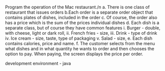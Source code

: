

Program the operation of the Mac restaurant./n
a. There is one class of restaurant that issues orders
b.Each order is a separate order object that contains plates of dishes,
included in the order
c. Of course, the order also has a price which is the sum of the prices
individual dishes
d. Each dish is a separate class, but of course they have common features
i. Burger - double, with cheese, light or dark roll,
ii. French fries - size,
iii. Drink - type of drink
iv. Ice cream - size, taste, type of packaging
v. Salad - size,
e. Each dish contains calories, price and name.
f. The customer selects from the menu what dishes and in what quantity he wants to order and then
chooses the option to pay. When paying, the screen displays the price per order.

development environment - java
